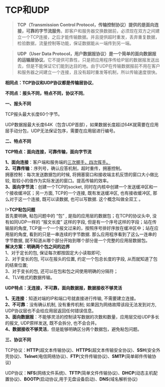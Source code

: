 # TCP和UDP
  
>**TCP（Transmission Control Protocol，传输控制协议）提供的是面向连接，可靠的字节流服务**。即客户和服务器交换数据前，必须现在双方之间建立一个TCP连接，之后才能传输数据。并且提供超时重发，丢弃重复数据，检验数据，流量控制等功能，保证数据能从一端传到另一端。  

>**UDP（User Data Protocol，用户数据报协议）是一个简单的面向数据报的运输层协议**。它不提供可靠性，只是把应用程序传给IP层的数据报发送出去，但是不能保证它们能到达目的地。由于UDP在传输数据报前不用在客户和服务器之间建立一个连接，且没有超时重发等机制，所以传输速度很快。

**相同点：TCP协议和UDP协议都是传输层协议**。

**不同点：报头不同，特点不同，协议不同**。

**一、报头不同**

TCP报头最大长度60个字节。

UDP数据报最大长度64K（包含UDP首部），如果数据长度超过64K就需要在应用层手动分包，UDP无法保证包序，需要在应用层进行编号。

**二、特点不同**

**TCP特点：面向连接，可靠传输，面向字节流**

**1、面向连接**：客户端和服务端的[三次握手，四次挥手。](/java/TCP三次握手四次挥手.md)  
**2、可靠传输**：序列号，确认应答机制，超时重传，拥塞控制。  
<span>拥塞控制：每次发送数据包的时候, 将拥塞窗口和接收端主机反馈的窗口大小做比较, 取较小的值作为实际发送的窗口。提高传输的效率。</span>  
**3、面向字节流**：创建一个TCP的socket, 同时在内核中创建一个发送缓冲区和一个接收缓冲区；另一方面, TCP的一个连接, 既有发送缓冲区, 也有接收缓冲区, 那么对于这一个连接, 既可以读数据, 也可以写数据. 这个概念叫做全双工 。  

!>**TCP粘包问题**  
首先要明确, 粘包问题中的 “包” , 是指的应用层的数据包；在TCP的协议头中, 没有如同UDP一样的 “报文长度” 这样的字段, 但是有一个序号这样的字段；站在传输层的角度, TCP是一个一个报文过来的，按照序号排好序放在缓冲区中；站在应用层的角度, 看到的只是一串连续的字节数据. 那么应用程序看到了这么一连串的字节数据, 就不知道从哪个部分开始到哪个部分是一个完整的应用层数据包。  
**解决方案：明确两个包之间的边界**  
1、对于定长的包, 保证每次都按固定大小读取即可;  
2、对于变长的包, 可以在报头的位置, 约定一个包总长度的字段, 从而就知道了包的结束位置;  
3、对于变长的包, 还可以在包和包之间使用明确的分隔符；  
4、TLV格式的数据传输。

**UDP特点：无连接，不可靠，面向数据报，数据接收不够灵活**

**1、无连接**：知道对端的IP和端口号就直接进行传输, 不需要建立连接。  
**2、不可靠**：没有确认机制, 没有重传机制; 如果因为网络故障该段无法发到对方, UDP协议层也不会给应用层返回任何错误信息。  
**3、面向数据报**：不能够灵活的控制读写数据的次数和数量，应用层交给UDP多长的报文, UDP原样发送, 既不会拆分, 也不会合并。  
**4、数据接收不够灵活**，但是能够明确区分两个数据包，避免粘包问题。

**三、协议不同** 

TCP协议：**HTTP**(超文本传输协议)、**HTTPS**(超文本传输安全协议)、**SSH**(安全外壳协议)、**Telnet**(电信网络协议)、**FTP**(文件传输协议)、**SMTP**(简单邮件传输协议)

UDP协议：**NFS**(网络文件系统)、**TFTP**(简单文件传输协议)、**DHCP**(动态主机配置协议)、**BOOTP**(启动协议,用于无盘设备启动)、**DNS**(域名解析协议)